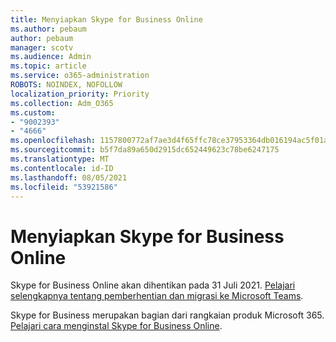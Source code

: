 ```yaml
---
title: Menyiapkan Skype for Business Online
ms.author: pebaum
author: pebaum
manager: scotv
ms.audience: Admin
ms.topic: article
ms.service: o365-administration
ROBOTS: NOINDEX, NOFOLLOW
localization_priority: Priority
ms.collection: Adm_O365
ms.custom:
- "9002393"
- "4666"
ms.openlocfilehash: 1157800772af7ae3d4f65ffc78ce37953364db016194ac5f01aeb92295390f93
ms.sourcegitcommit: b5f7da89a650d2915dc652449623c78be6247175
ms.translationtype: MT
ms.contentlocale: id-ID
ms.lasthandoff: 08/05/2021
ms.locfileid: "53921586"
---
```

# <a name="set-up-skype-for-business-online"></a>Menyiapkan Skype for Business Online

Skype for Business Online akan dihentikan pada 31 Juli 2021. [Pelajari selengkapnya tentang pemberhentian dan migrasi ke Microsoft Teams](https://docs.microsoft.com/microsoftteams/skype-for-business-online-retirement).

Skype for Business merupakan bagian dari rangkaian produk Microsoft 365. [Pelajari cara menginstal Skype for Business Online](https://support.office.com/article/Install-Skype-for-Business-Online-8a618bc4-3fc8-4d5f-9d62-cf93a0494800).
